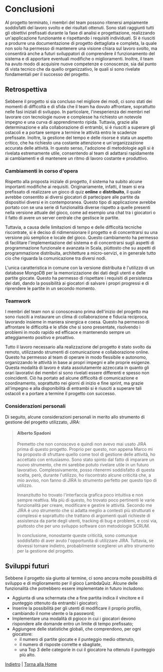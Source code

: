 # Conclusioni
Al progetto terminato, i membri del team possono ritenersi ampiamente soddisfatti del lavoro svolto e dei risultati ottenuti. Sono stati raggiunti tutti gli obiettivi prefissati durante la fase di analisi e progettazione, realizzando un'applicazione funzionante e rispettando i requisiti individuati. Si è riusciti a produrre una documentazione di progetto dettagliata e completa, la quale non solo ha permesso di mantenere una visione chiara sul lavoro svolto, ma consentirà anche a futuri sviluppatori di comprendere il funzionamento del sistema e di apportare eventuali modifiche o miglioramenti. Inoltre, il team ha avuto modo di acquisire nuove competenze e conoscenze, sia dal punto di vista tecnico che da quello organizzativo, le quali si sono rivelate fondamentali per il successo del progetto.

## Retrospettiva
Sebbene il progetto si sia concluso nel migliore dei modi, ci sono stati dei momenti di difficoltà e di sfida che il team ha dovuto affrontare, soprattutto nelle fasi iniziali di sviluppo. In particolare, l'inesperienza dei membri nel lavorare con tecnologie nuove e complesse ha richiesto un notevole impegno e una curva di apprendimento ripida. Tuttavia, grazie alla determinazione e alla collaborazione di entrambi, si è riusciti a superare gli ostacoli e a portare sempre a termine le attività entro le scadenze prefissate. Inoltre, la gestione del tempo e delle risorse è stata un aspetto critico, che ha richiesto una costante attenzione e un'organizzazione accurata delle attività. In questo senso, l'adozione di metodologie agili si è rivelata estremamente utile, consentendo al team di adattarsi rapidamente ai cambiamenti e di mantenere un ritmo di lavoro costante e produttivo. 

### Cambiamenti in corso d'opera
Rispetto alla proposta iniziale di progetto, il sistema ha subito alcune importanti modifiche ai requisiti. Originariamente, infatti, il team si era prefissato di realizzare un gioco di quiz **online** e **distribuito**, il quale avrebbe consentito ai diversi giocatori di partecipare alle partite da dispositivi diversi e in contemporanea. Questo tipo di applicazione avrebbe portato con se una serie di funzionalità diverse rispetto a quelle presenti nella versione attuale del gioco, come ad esempio una chat tra i giocatori o il fatto di avere un server centrale che gestisce le partite.

Tuttavia, a causa delle limitazioni di tempo e delle difficoltà tecniche riscontrate, si è deciso di ridimensionare il progetto e di concentrarsi su una versione più semplice e locale del gioco. Questo cambiamento ha permesso di facilitare l'implementazione del sistema e di concentrarsi sugli aspetti di programmazione funzionale e avanzata in Scala, piùttosto che su aspetti di programmazione distribuita, architetture a micro-servizi, e in generale tutto cio che riguarda la comunicazione tra diversi nodi.

L'unica caratteristica in comune con la versione distribuita è l'utilizzo di un database MongoDB per la memorizzazione dei dati degli utenti e delle partite giocate. Questo ha permesso di rispettare i requisiti di persistenza dei dati, dando la possibilità ai giocatori di salvare i propri progressi e di riprendere le partite in un secondo momento.

### Teamwork
I membri del team non si conoscevano prima dell'inizio del progetto ma sono riusciti a instaurare un clima di collaborazione e fiducia reciproca, lavorando insieme in maniera sinergica e coesa. Questo ha permesso di affrontare le difficoltà e le sfide che si sono presentate, risolvendo i problemi in modo rapido ed efficace e mantenendo sempre un atteggiamento positivo e proattivo.

Tutto il lavoro necessario alla realizzazione del progetto è stato svolto da remoto, utilizzando strumenti di comunicazione e collaborazione online. Questo ha permesso al team di operare in modo flessibile e autonomo, organizzando le attività in base ai propri impegni e alle proprie esigenze. Questa modalità di lavoro è stata assolutamente azzeccata in quanto gli orari lavorativi dei membri si sono rivelati essere differenti e spesso non coincidenti. Ciò ha portato ad alcune difficoltà di comunicazione e coordinamento, soprattutto nei giorni di inizio e fine sprint, ma grazie all'impegno e alla disponibilità di entrambi si è riusciti a superare tali ostacoli e a portare a termine il progetto con successo.

### Considerazioni personali
Di seguito, alcune considerazioni personali in merito allo strumento di gestione del progetto utilizzato, JIRA:

> #### Alberto Spadoni
> 
> Premetto che non conoscevo e quindi non avevo mai usato JIRA prima di questo progetto. 
> Proprio per questo, non appena Marco mi ha proposto di sfruttare quello come tool di gestione delle attività, ho accettato con entusiasmo. 
> Sono stato spinto dal fatto di imparare un nuovo strumento, che mi sarebbe potuto rivelare utile in un futuro lavorativo.
> Complessivamente, posso ritenermi soddisfatto di questa scelta, però, durante l'utilizzo, ho riscontrato alcune criticità che, a mio avviso, non fanno di JIRA lo strumento perfetto per questo tipo di utilizzo. 
> 
> Innanzitutto ho trovato l'interfaccia grafica poco intuitiva e non sempre reattiva. 
> Ma più di questo, ho trovato poco pertinenti le varie funzionalità per creare, modificare e gestire le attività.
> Secondo me JIRA è uno strumento che si adatta meglio a contesti più strutturati e complessi e soprattutto che trattano di argomenti quali richieste di assistenza da parte degli utenti, tracking di bug e problemi, e così via, piuttosto che per uno sviluppo software con metodologie SCRUM.
> 
> In conclusione, nonostante queste criticità, sono comunque soddisfatto di aver avuto l'opportunità di utilizzare JIRA. 
> Tuttavia, se dovessi tornare indietro, probabilmente sceglierei un altro strumento per la gestione del progetto.


## Sviluppi futuri
Sebbene il progetto sia giunto al termine, ci sono ancora molte possibilità di sviluppo e di miglioramento per il gioco LambdaQuiz. Alcune delle funzionalità che potrebbero essere implementate in futuro includono:
- Aggiunta di una schermata che a fine partita indica il vincitore e il punteggio ottenuto da entrambi i giocatori;
- Inserire la possibilità per gli utenti di modificare il proprio profilo, cambiando il nome utente o la password;
- Implementare una modalità di pgioco in cui i giocatori devono rispondere alle domande entro un limite di tempo prefissato;
- Aggiungere delle statistiche globali, che comprendono, per ogni giocatore:
  - il numero di partite giocate e il punteggio medio ottenuto,
  - il numero di risposte corrette e sbagliate,
  - una Top 3 delle categorie in cui il giocatore ha ottenuto il punteggio più alto.

[Indietro](5-implementazione) | [Torna alla Home](index.md)